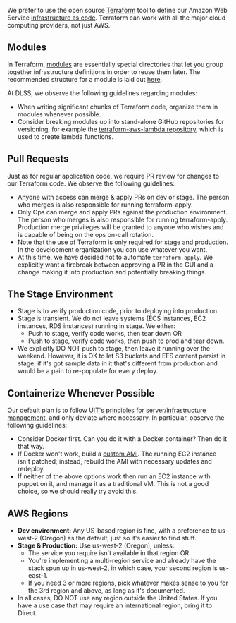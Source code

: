 We prefer to use the open source [Terraform](https://www.terraform.io/docs/index.html) tool to define our Amazon Web Service [infrastructure as code](https://www.thoughtworks.com/insights/blog/infrastructure-code-reason-smile). Terraform can work with all the major cloud computing providers, not just AWS.

## Modules

In Terraform, [modules](https://www.terraform.io/docs/modules/index.html) are essentially special directories that let you group together infrastructure definitions in order to reuse them later. The recommended structure for a module is laid out [here](https://www.terraform.io/docs/modules/create.html#standard-module-structure).

At DLSS, we observe the following guidelines regarding modules:

* When writing significant chunks of Terraform code, organize them in modules whenever possible.
* Consider breaking modules up into stand-alone GitHub repositories for versioning, for example the [terraform-aws-lambda repository](https://github.com/sul-dlss-labs/terraform-aws-lambda), which is used to create lambda functions.

## Pull Requests

Just as for regular application code, we require PR review for changes to our Terraform code. We observe the following guidelines:

* Anyone with access can merge & apply PRs on dev or stage. The person who merges is also responsible for running terraform-apply.
* Only Ops can merge and apply PRs against the production environment. The person who merges is also responsible for running terraform-apply. Production merge privileges will be granted to anyone who wishes and is capable of being on the ops on-call rotation.
* Note that the use of Terraform is only required for stage and production. In the development organization you can use whatever you want.
* At this time, we have decided not to automate `terraform apply`. We explicitly want a firebreak between approving a PR in the GUI and a change making it into production and potentially breaking things.

## The Stage Environment

* Stage is to verify production code, prior to deploying into production.
* Stage is transient. We do not leave systems (ECS instances, EC2 instances, RDS instances)  running in stage. We either:
  * Push to stage, verify code works, then tear down OR
  * Push to stage, verify code works, then push to prod and tear down.
* We explicitly DO NOT push to stage, then leave it running over the weekend. However, it is OK to let S3 buckets and EFS content persist in stage, if it's got sample data in it that's different from production and would be a pain to re-populate for every deploy.


## Containerize Whenever Possible

Our default plan is to follow [UIT's principles for server/infrastructure management](https://uit.stanford.edu/cloud-transformation/principles-and-practices-all-servers), and only deviate where necessary. In particular, observe the following guidelines:

* Consider Docker first. Can you do it with a Docker container? Then do it that way.
* If Docker won't work, build a [custom AMI](https://docs.aws.amazon.com/emr/latest/ManagementGuide/emr-custom-ami.html). The running EC2 instance isn't patched; instead, rebuild the AMI with necessary updates and redeploy.
* If neither of the above options work then run an EC2 instance with puppet on it, and manage it as a traditional VM. This is not a good choice, so we should really try avoid this.


## AWS Regions

* **Dev environment:** Any US-based region is fine, with a preference to us-west-2 (Oregon) as the default, just so it's easier to find stuff.
* **Stage & Production:** Use us-west-2 (Oregon), unless:
  * The service you require isn't available in that region OR
  * You're implementing a multi-region service and already have the stack spun up in us-west-2, in which case, your second region is us-east-1.
  * If you need 3 or more regions, pick whatever makes sense to you for the 3rd region and above, as long as it's documented.
* In all cases, DO NOT use any region outside the United States. If you have a use case that may require an international region, bring it to Direct.
